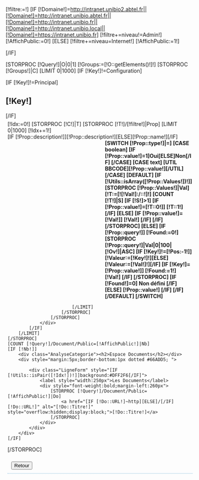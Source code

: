 
[!filtre:=!]
[IF [!Domaine!]=http://intranet.unibio2.abtel.fr||[!Domaine!]=http://intranet.unibio.abtel.fr||[!Domaine!]=http://intranet.unibio.fr||[!Domaine!]=http://intranet.unibio.local||[!Domaine!]=https://intranet.unibio.fr]
	[!filtre+=niveau!=Admin!]
	[!AffichPublic:=0!]
[ELSE]
	[!filtre+=niveau=Internet!]
	[!AffichPublic:=1!]

[/IF]


[STORPROC [!Query!]|O|0|1]
	[!Groups:=[!O::getElements()!]!]
	[STORPROC [!Groups!]|C]
		[LIMIT 0|1000]
			[IF [!Key!]!=Configuration]
				<div class="AnalyseCategorie">[IF [!Key!]!=Principal]<h2>[!Key!]</h2>[/IF]</div>
				<div style="margin:5px;border-bottom:1px dotted #66ADD5; ">
					[!Idx:=0!]
					[STORPROC [!C!]|T]
						[STORPROC [!T!]/[!filtre!]|Prop]
							[LIMIT 0|1000]
								[!Idx+=1!]
								<div class="LigneForm" style="[IF [!Utils::isPair([!Idx!])!]]background:#DFF2F6[/IF]">
									<label style="width:250px">[IF [!Prop::description!]][!Prop::description!][ELSE][!Prop::name!][/IF]</label>
									<div style="font-weight:bold;margin-left:260px">
										[SWITCH [!Prop::type!]|=]
											[CASE boolean]
												[IF [!Prop::value!]=1]Oui[ELSE]Non[/IF]
											[/CASE]
											[CASE text]
												[UTIL BBCODE][!Prop::value!][/UTIL]
											[/CASE]
											[DEFAULT]
												[IF [!Utils::isArray([!Prop::Values!])!]]
													[STORPROC [!Prop::Values!]|Val]
														[!T:=[![!Val!]:/::!]!]
														[COUNT [!T!]|S]
														[IF [!S!]>1]
															[IF [!Prop::value!]=[!T::0!]] [!T::1!] [/IF]
														[ELSE]
															[IF [!Prop::value!]=[!Val!]] [!Val!] [/IF]
														[/IF]
													[/STORPROC]
												[ELSE]
													[IF [!Prop::query!]]
														[!Found:=0!]
														[STORPROC [!Prop::query!]|Val|0|100|[!Ov!]|ASC]
															[IF [!Key!]!=[!Pos:-1!]][!Valeur:=[!Key!]!][ELSE][!Valeur:=[!Val!]!][/IF]
															[IF [!Key!]=[!Prop::value!]]
																[!Found:=1!]
																[!Val!]
															[/IF]
														[/STORPROC]
														[IF [!Found!]=0]
															Non défini
														[/IF]
													[ELSE]
														[!Prop::value!]
													[/IF]
												[/IF]
											[/DEFAULT]
										[/SWITCH]
									</div>
								</div>
								
							[/LIMIT]
						[/STORPROC]
					[/STORPROC]
				</div>
			[/IF]
		[/LIMIT]
	[/STORPROC]
	[COUNT [!Query!]/Document/Public=[!AffichPublic!]|Nb]
	[IF [!Nb!]]
		<div class="AnalyseCategorie"><h2>Espace Documents</h2></div>
		<div style="margin:5px;border-bottom:1px dotted #66ADD5; ">
	
			<div class="LigneForm" style="[IF [!Utils::isPair([!Idx!])!]]background:#DFF2F6[/IF]">
				<label style="width:250px">Les Documents</label>
				<div style="font-weight:bold;margin-left:260px">
					[STORPROC [!Query!]/Document/Public=[!AffichPublic!]|Do]
						<a href="[IF [!Do::URL!]~http][ELSE]/[/IF][!Do::URL!]" alt="[!Do::Titre!]" style="overflow:hidden;display:block;">[!Do::Titre!]</a>
					[/STORPROC]
				</div>
			</div>
		</div>
	[/IF]
[/STORPROC]


<div class="LigneForm" style="padding:10px">
	<button type="button" onclick="history.go(-1)" class="RetourRecherche">Retour</button>
</div>